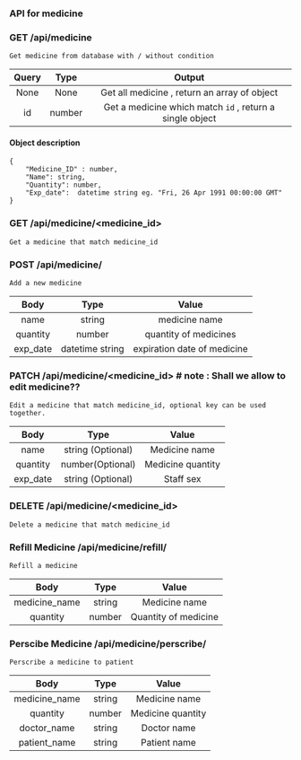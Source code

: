 ### API for medicine

### GET /api/medicine
    Get medicine from database with / without condition  
| Query | Type | Output |
|:---:|:---:|:---:|
| None | None |Get all medicine , return an array of object |
| id | number |Get a medicine which match `id` , return a single object |

#### Object description
```
{
    "Medicine_ID" : number, 
    "Name": string,
    "Quantity": number,
    "Exp_date":  datetime string eg. "Fri, 26 Apr 1991 00:00:00 GMT"
}
```
### GET /api/medicine/<medicine_id>
    Get a medicine that match medicine_id  


### POST /api/medicine/
    Add a new medicine
| Body | Type | Value |
|:---:|:---:|:---:|
| name | string | medicine name |
| quantity | number | quantity of medicines |
| exp_date | datetime string | expiration date of medicine |


### PATCH /api/medicine/<medicine_id> # note : Shall we allow to edit medicine??
    Edit a medicine that match medicine_id, optional key can be used together.
| Body | Type | Value |
|:---:|:---:|:---:|
| name | string (Optional) | Medicine name |
| quantity | number(Optional) | Medicine quantity |
| exp_date | string (Optional) | Staff sex | yangmaised!!


### DELETE /api/medicine/<medicine_id>
    Delete a medicine that match medicine_id

### Refill Medicine  /api/medicine/refill/
    Refill a medicine
| Body | Type | Value |
|:---:|:---:|:---:|
| medicine_name | string | Medicine name |
| quantity | number | Quantity of medicine |


### Perscibe Medicine /api/medicine/perscribe/
    Perscribe a medicine to patient
| Body | Type | Value |
|:---:|:---:|:---:|
| medicine_name | string | Medicine name |
| quantity | number | Medicine quantity |
| doctor_name | string | Doctor name | 
| patient_name | string | Patient name | 